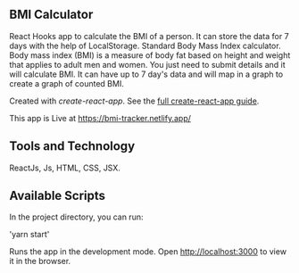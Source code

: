 ## BMI Calculator

React Hooks app to calculate the BMI of a person. It can store the data for 7 days with the help of LocalStorage. Standard Body Mass Index calculator. Body mass index (BMI) is a measure of body fat based on height and weight that applies to adult men and women. You just need to submit details and it will calculate BMI. It can have up to 7 day's data and will map in a graph to create a graph of counted BMI.

Created with _create-react-app_. See the [full create-react-app guide](https://github.com/facebookincubator/create-react-app/blob/master/packages/react-scripts/template/README.md).

This app is Live at https://bmi-tracker.netlify.app/

## Tools and Technology

ReactJs, Js, HTML, CSS, JSX.

## Available Scripts

In the project directory, you can run:

'yarn start'

Runs the app in the development mode.
Open [http://localhost:3000](http://localhost:3000) to view it in the browser.


